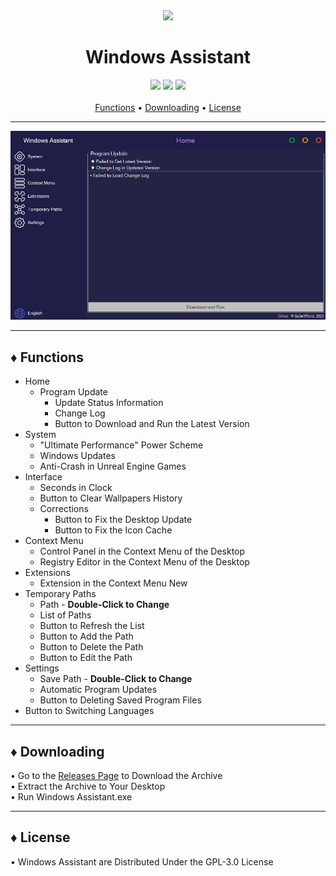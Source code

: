 <div align="center">
	<img src="WindowsAssistant/ResourcesData/Icons/Application/Icon.ico">
	<h1>Windows Assistant</h1>
</div>

<div align="center">
	<img src="https://img.shields.io/badge/.NET Framework-4.8-blue?style=for-the-badge">
	<img src="https://img.shields.io/badge/Windows-10-darkorange?style=for-the-badge">
	<img src="https://img.shields.io/badge/License-GPL--3.0-orange?style=for-the-badge">
</div>

<br>

<div align="center">
	<a href="#-functions">Functions</a> •
	<a href="#-downloading">Downloading</a> •
	<a href="#-license">License</a>
</div>

***

<div align="center">
	<img src="Preview.gif">
</div>

***

## ♦ Functions

- Home
	- Program Update
		- Update Status Information
		- Change Log
		- Button to Download and Run the Latest Version
- System
	- "Ultimate Performance" Power Scheme
	- Windows Updates
	- Anti-Crash in Unreal Engine Games
- Interface
	- Seconds in Clock
	- Button to Clear Wallpapers History
	- Corrections
		- Button to Fix the Desktop Update
		- Button to Fix the Icon Cache
- Context Menu
	- Control Panel in the Context Menu of the Desktop
	- Registry Editor in the Context Menu of the Desktop
- Extensions
	- Extension in the Context Menu New
- Temporary Paths
	- Path - <b>Double-Click to Change</b>
	- List of Paths
	- Button to Refresh the List
	- Button to Add the Path
	- Button to Delete the Path
	- Button to Edit the Path
- Settings
	- Save Path - <b>Double-Click to Change</b>
	- Automatic Program Updates
	- Button to Deleting Saved Program Files
- Button to Switching Languages

***

## ♦ Downloading

• Go to the [Releases Page](https://github.com/SoDeRMond/WindowsAssistant/releases) to Download the Archive
<br>• Extract the Archive to Your Desktop
<br>• Run Windows Assistant.exe

***

## ♦ License

• Windows Assistant are Distributed Under the GPL-3.0 License